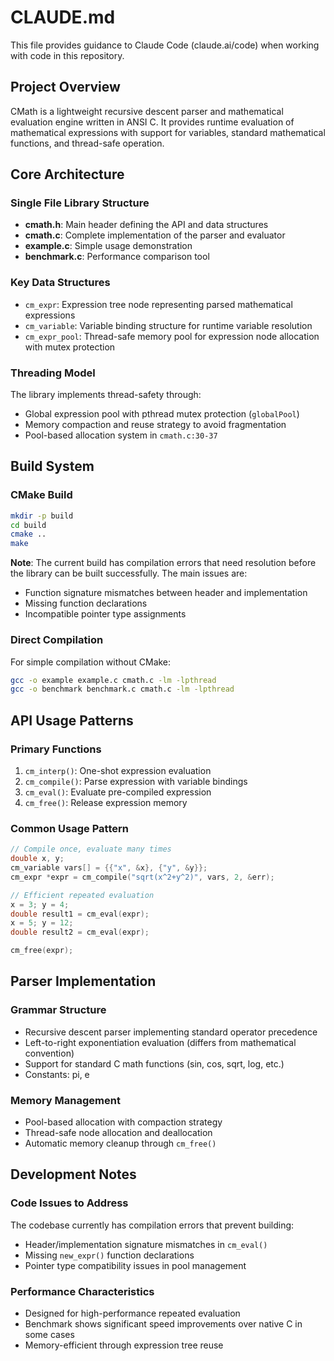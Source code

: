 # CLAUDE.md

This file provides guidance to Claude Code (claude.ai/code) when working with code in this repository.

## Project Overview

CMath is a lightweight recursive descent parser and mathematical evaluation engine written in ANSI C. It provides runtime evaluation of mathematical expressions with support for variables, standard mathematical functions, and thread-safe operation.

## Core Architecture

### Single File Library Structure
- **cmath.h**: Main header defining the API and data structures
- **cmath.c**: Complete implementation of the parser and evaluator
- **example.c**: Simple usage demonstration
- **benchmark.c**: Performance comparison tool

### Key Data Structures
- `cm_expr`: Expression tree node representing parsed mathematical expressions
- `cm_variable`: Variable binding structure for runtime variable resolution
- `cm_expr_pool`: Thread-safe memory pool for expression node allocation with mutex protection

### Threading Model
The library implements thread-safety through:
- Global expression pool with pthread mutex protection (`globalPool`)
- Memory compaction and reuse strategy to avoid fragmentation
- Pool-based allocation system in `cmath.c:30-37`

## Build System

### CMake Build
```bash
mkdir -p build
cd build
cmake ..
make
```

**Note**: The current build has compilation errors that need resolution before the library can be built successfully. The main issues are:
- Function signature mismatches between header and implementation
- Missing function declarations
- Incompatible pointer type assignments

### Direct Compilation
For simple compilation without CMake:
```bash
gcc -o example example.c cmath.c -lm -lpthread
gcc -o benchmark benchmark.c cmath.c -lm -lpthread
```

## API Usage Patterns

### Primary Functions
1. `cm_interp()`: One-shot expression evaluation
2. `cm_compile()`: Parse expression with variable bindings  
3. `cm_eval()`: Evaluate pre-compiled expression
4. `cm_free()`: Release expression memory

### Common Usage Pattern
```c
// Compile once, evaluate many times
double x, y;
cm_variable vars[] = {{"x", &x}, {"y", &y}};
cm_expr *expr = cm_compile("sqrt(x^2+y^2)", vars, 2, &err);

// Efficient repeated evaluation
x = 3; y = 4;
double result1 = cm_eval(expr);
x = 5; y = 12; 
double result2 = cm_eval(expr);

cm_free(expr);
```

## Parser Implementation

### Grammar Structure
- Recursive descent parser implementing standard operator precedence
- Left-to-right exponentiation evaluation (differs from mathematical convention)
- Support for standard C math functions (sin, cos, sqrt, log, etc.)
- Constants: pi, e

### Memory Management
- Pool-based allocation with compaction strategy
- Thread-safe node allocation and deallocation
- Automatic memory cleanup through `cm_free()`

## Development Notes

### Code Issues to Address
The codebase currently has compilation errors that prevent building:
- Header/implementation signature mismatches in `cm_eval()`
- Missing `new_expr()` function declarations
- Pointer type compatibility issues in pool management

### Performance Characteristics
- Designed for high-performance repeated evaluation
- Benchmark shows significant speed improvements over native C in some cases
- Memory-efficient through expression tree reuse